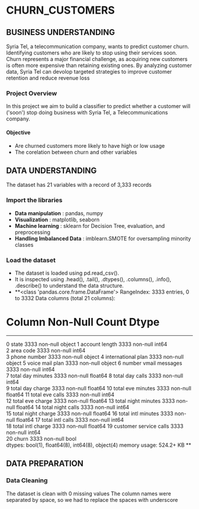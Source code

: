 # **CHURN_CUSTOMERS**
## BUSINESS UNDERSTANDING
Syria Tel, a telecommunication company, wants to predict customer churn. Identifying customers who are likely to stop using their services soon. Churn represents a major financial challenge, as acquiring new customers is often more expensive than retaining existing ones. By analyzing customer data, Syria Tel can devolop targeted strategies to improve customer retention and reduce revenue loss
### Project Overview
In this project we aim to build a classifier to predict whether a customer will ('soon') stop doing business with Syria Tel, a Telecommunications company. 
#### Objective
- Are churned customers more likely to have high or low usage
- The corelation between churn and other variables
 ## DATA UNDERSTANDING
 The dataset has 21 variables with a record of 3,333 records
 ### Import the libraries
- **Data manipulation** : pandas, numpy
- **Visualization** : matplotlib, seaborn
- **Machine learning** : sklearn for Decision Tree, evaluation, and preprocessing
- **Handling Imbalanced Data** : imblearn.SMOTE for oversampling minority classes

### Load the dataset
- The dataset is loaded using pd.read_csv().
- It is inspected using .head(), .tail(), .dtypes(), .columns(), .info(), .describe() to understand the data structure.
-    **<class 'pandas.core.frame.DataFrame'>
RangeIndex: 3333 entries, 0 to 3332
Data columns (total 21 columns):
 #   Column                  Non-Null Count  Dtype  
---  ------                  --------------  -----  
 0   state                   3333 non-null   object 
 1   account length          3333 non-null   int64  
 2   area code               3333 non-null   int64  
 3   phone number            3333 non-null   object 
 4   international plan      3333 non-null   object 
 5   voice mail plan         3333 non-null   object 
 6   number vmail messages   3333 non-null   int64  
 7   total day minutes       3333 non-null   float64
 8   total day calls         3333 non-null   int64  
 9   total day charge        3333 non-null   float64
 10  total eve minutes       3333 non-null   float64
 11  total eve calls         3333 non-null   int64  
 12  total eve charge        3333 non-null   float64
 13  total night minutes     3333 non-null   float64
 14  total night calls       3333 non-null   int64  
 15  total night charge      3333 non-null   float64
 16  total intl minutes      3333 non-null   float64
 17  total intl calls        3333 non-null   int64  
 18  total intl charge       3333 non-null   float64
 19  customer service calls  3333 non-null   int64  
 20  churn                   3333 non-null   bool   
dtypes: bool(1), float64(8), int64(8), object(4)
memory usage: 524.2+ KB **
## DATA PREPARATION
### Data Cleaning
The dataset is clean with 0 missing values
The column names were separated by space, so we had to replace the spaces with underscore
